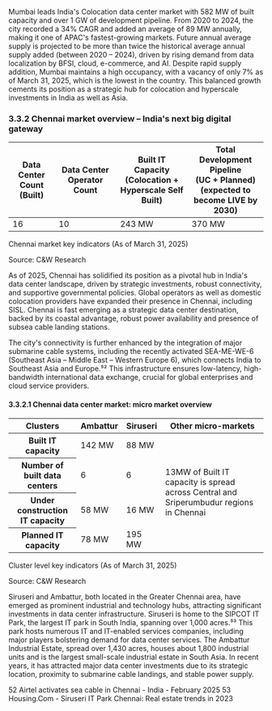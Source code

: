 Mumbai leads India's Colocation data center market with 582 MW of built capacity and over 1 GW of development pipeline. From 2020 to 2024, the city recorded a 34% CAGR and added an average of 89 MW annually, making it one of APAC's fastest-growing markets. Future annual average supply is projected to be more than twice the historical average annual supply added (between 2020 – 2024), driven by rising demand from data localization by BFSI, cloud, e-commerce, and AI. Despite rapid supply addition, Mumbai maintains a high occupancy, with a vacancy of only 7% as of March 31, 2025, which is the lowest in the country. This balanced growth cements its position as a strategic hub for colocation and hyperscale investments in India as well as Asia.

### 3.3.2 Chennai market overview – India's next big digital gateway

<table><thead><tr><th>Data Center Count<br>(Built)</th><th>Data Center Operator Count</th><th>Built IT Capacity<br>(Colocation + Hyperscale Self<br>Built)</th><th>Total Development Pipeline<br>(UC + Planned)<br>(expected to become LIVE by<br>2030)</th></tr></thead><tbody><tr><td>16</td><td>10</td><td>243 MW</td><td>370 MW</td></tr></tbody></table>

Chennai market key indicators (As of March 31, 2025)

Source: C&W Research

As of 2025, Chennai has solidified its position as a pivotal hub in India's data center landscape, driven by strategic investments, robust connectivity, and supportive governmental policies. Global operators as well as domestic colocation providers have expanded their presence in Chennai, including SISL. Chennai is fast emerging as a strategic data center destination, backed by its coastal advantage, robust power availability and presence of subsea cable landing stations.

The city's connectivity is further enhanced by the integration of major submarine cable systems, including the recently activated SEA-ME-WE-6 (Southeast Asia – Middle East – Western Europe 6), which connects India to Southeast Asia and Europe.⁵² This infrastructure ensures low-latency, high-bandwidth international data exchange, crucial for global enterprises and cloud service providers.

#### 3.3.2.1 Chennai data center market: micro market overview

<table><thead><tr><th>Clusters</th><th>Ambattur</th><th>Siruseri</th><th>Other micro-markets</th></tr></thead><tbody><tr><th scope="row">Built IT capacity</th><td>142 MW</td><td>88 MW</td><td rowspan="4">13MW of Built IT capacity is spread across Central and Sriperumbudur regions in Chennai</td></tr><tr><th scope="row">Number of built data centers</th><td>6</td><td>6</td></tr><tr><th scope="row">Under construction IT capacity</th><td>58 MW</td><td>16 MW</td></tr><tr><th scope="row">Planned IT capacity</th><td>78 MW</td><td>195 MW</td></tr></tbody></table>

Cluster level key indicators (As of March 31, 2025)

Source: C&W Research

Siruseri and Ambattur, both located in the Greater Chennai area, have emerged as prominent industrial and technology hubs, attracting significant investments in data center infrastructure. Siruseri is home to the SIPCOT IT Park, the largest IT park in South India, spanning over 1,000 acres.⁵³ This park hosts numerous IT and IT-enabled services companies, including major players bolstering demand for data center services. The Ambattur Industrial Estate, spread over 1,430 acres, houses about 1,800 industrial units and is the largest small-scale industrial estate in South Asia. In recent years, it has attracted major data center investments due to its strategic location, proximity to submarine cable landings, and stable power supply.

52 Airtel activates sea cable in Chennai - India - February 2025
53 Housing.Com - Siruseri IT Park Chennai: Real estate trends in 2023